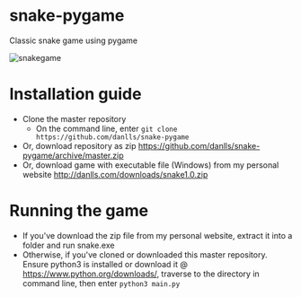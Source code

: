 # snake-pygame
Classic snake game using pygame

![snakegame](https://user-images.githubusercontent.com/28383090/28497117-592a7386-6fb1-11e7-817b-972d791c7088.png)

# Installation guide
- Clone the master repository
	- On the command line, enter `git clone https://github.com/danlls/snake-pygame`
- Or, download repository as zip https://github.com/danlls/snake-pygame/archive/master.zip
- Or, download game with executable file (Windows) from my personal website http://danlls.com/downloads/snake1.0.zip

# Running the game
- If you've download the zip file from my personal website, extract it into a folder and run snake.exe
- Otherwise, if you've cloned or downloaded this master repository. Ensure python3 is installed or download it @ https://www.python.org/downloads/, traverse to the directory in command line, then enter `python3 main.py`

